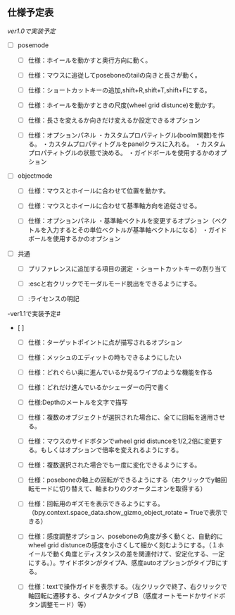 ## 仕様予定表
*ver1.0で実装予定*

- [ ] posemode
	- [ ] 仕様：ホイールを動かすと奥行方向に動く。
	
	- [ ] 仕様：マウスに追従してposeboneのtailの向きと長さが動く。

	- [ ] 仕様：ショートカットキーの追加,shift+R,shift+T,shift+Fにする。

	- [ ] 仕様：ホイールを動かすときの尺度(wheel grid distunce)を動かす。

	- [ ] 仕様：長さを変えるか向きだけ変えるか設定できるオプション

	- [ ] 仕様：オプションパネル
		・カスタムプロパティトグル(boolm関数)を作る。
		・カスタムプロパティトグルをpanelクラスに入れる。
		・カスタムプロパティトグルの状態で決める。
		・ガイドボールを使用するかのオプション

- [ ] objectmode
	- [ ] 仕様：マウスとホイールに合わせて位置を動かす。
	
	- [ ] 仕様：マウスとホイールに合わせて基準軸方向を追従させる。

	- [ ] 仕様：オプションパネル
		・基準軸ベクトルを変更するオプション（ベクトルを入力するとその単位ベクトルが基準軸ベクトルになる）
		・ガイドボールを使用するかのオプション

 - [ ] 共通
 
	- [ ] プリファレンスに追加する項目の選定
		・ショートカットキーの割り当て

	- [ ] :escと右クリックでモーダルモード脱出をできるようにする。

	- [ ]  :ライセンスの明記




-ver1.1で実装予定#
- [ ]
  	- [ ] 仕様：ターゲットポイントに点が描写されるオプション

	- [ ] 仕様：メッシュのエディットの時もできるようにしたい

	- [ ] 仕様：どれぐらい奥に進んでいるか見るワイプのような機能を作る

	- [ ] 仕様：どれだけ進んでいるかシェーダーの円で書く

	- [ ] 仕様:Depthのメートルを文字で描写

	- [ ] 仕様：複数のオブジェクトが選択された場合に、全てに回転を適用させる。

	- [ ] 仕様：マウスのサイドボタンでwheel grid distunceを1/2,2倍に変更する。もしくはオプションで倍率を変えれるようにする。

	- [ ] 仕様：複数選択された場合でも一度に変化できるようにする。

	- [ ] 仕様：poseboneの軸上の回転ができるようにする（右クリックでy軸回転モードに切り替えて、軸まわりのクオータニオンを取得する）

	- [ ] 仕様：回転用のギズモを表示できるようにする。（bpy.context.space_data.show_gizmo_object_rotate = Trueで表示できる）

	- [ ] 仕様：感度調整オプション、poseboneの角度が多く動くと、自動的にwheel grid distunceの感度を小さくして細かく刻むようにする。（１ホイールで動く角度とディスタンスの差を関連付けて、安定化する、一定にする。）。サイドボタンがタイプA、感度autoオプションがタイプBにする。

	- [ ] 仕様：textで操作ガイドを表示する。（左クリックで終了、右クリックで軸回転に遷移する、タイプＡかタイプＢ（感度オートモードかサイドボタン調整モード）等）
